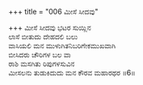 +++
title = "006 ಮೀಸೆ ಸೀದವು"

+++
ಮೀಸೆ ಸೀದವು ಭಟರ ಸುಯ್ಲಿನ  
ಲಾಸೆ ಬೀತುದು ದೇಹದಲಿ ಬಲು  
ವಾಸಿಯಲಿ ಮನ ಮುಳುಗಿತನಿಬರಿಗೇಕಮುಖವಾಗಿ  
ಬೀಸಿದರು ಚೌರಿಗಳ ಬಲ ವಾ  
ರಾಶಿ ಮಸಗಿತು ರಿಪುಗಳಸುವಿನ  
ಮೀಸಲನು ತುಡುಕಿದುದು ಮನ ಕೌರವ ಮಹಾರಥರ      ॥6॥